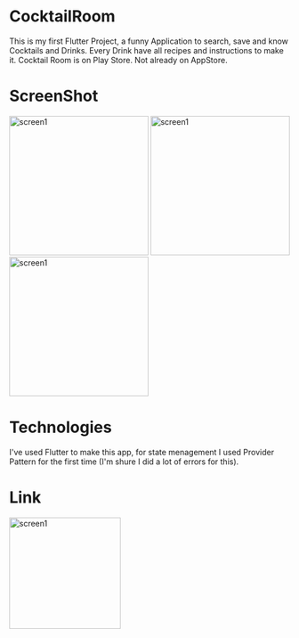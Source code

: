 # CocktailRoom
This is my first Flutter Project, a funny Application to search, save and know Cocktails and Drinks. Every Drink have all recipes and instructions to make it.
Cocktail Room is on Play Store. Not already on AppStore.

# ScreenShot

<img src="https://lh3.googleusercontent.com/1U_TmzNpD1vUMONaIL5lgzv30odIPwPrfKe-2Y4-6m84wwNZ2gU5MSloyMo6LitA5tg=w1366-h657-rw" alt="screen1" width="250px">


<img src="https://lh3.googleusercontent.com/CwIpQphqoam_Z0tTZdKn1FZUDqXnvBsf8PdtE5GpijJ990FWGb5F4GNSzcJD1xCVTAQ=w1366-h657-rw" alt="screen1" width="250px">

<img src="https://lh3.googleusercontent.com/YGke-hcjY2BShXuPh2OjJrd17h0VPI_a64XesULB0L7VgLoA1TCmiI_Dzn6mfWo32mPF=w1366-h657-rw" alt="screen1" width="250px">

# Technologies

I've used Flutter to make this app, for state menagement I used Provider Pattern for the first time (I'm shure I did a lot of errors for this). 

# Link

<a href="https://play.google.com/store/apps/details?id=it.salmanapp.cocktailroom"><img src="https://play.google.com/intl/en_us/badges/static/images/badges/en_badge_web_generic.png" alt="screen1" width="200px"></a>

